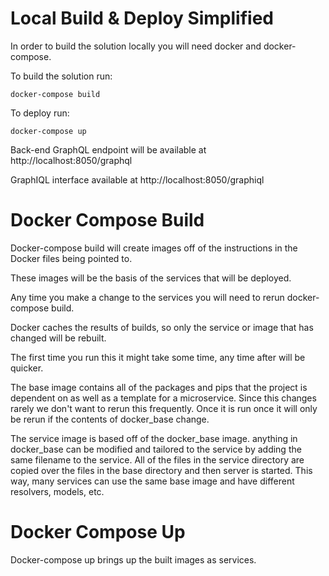 # Local Build & Deploy Simplified

In order to build the solution locally you will need docker and docker-compose.

To build the solution run:

```
docker-compose build
```

To deploy run:

```
docker-compose up
```

Back-end GraphQL endpoint will be available at http://localhost:8050/graphql

GraphIQL interface available at http://localhost:8050/graphiql

# Docker Compose Build

Docker-compose build will create images off of the instructions in the Docker files being pointed to.

These images will be the basis of the services that will be deployed.

Any time you make a change to the services you will need to rerun docker-compose build.

Docker caches the results of builds, so only the service or image that has changed will be rebuilt.

The first time you run this it might take some time, any time after will be quicker.

The base image contains all of the packages and pips that the project is dependent on as well as a template for a microservice. Since this changes rarely we don't want to rerun this frequently. Once it is run once it will only be rerun if the contents of docker_base change.

The service image is based off of the docker_base image. anything in docker_base can be modified and tailored to the service by adding the same filename to the service. All of the files in the service directory are copied over the files in the base directory and then server is started. This way, many services can use the same base image and have different resolvers, models, etc.

# Docker Compose Up

Docker-compose up brings up the built images as services.
